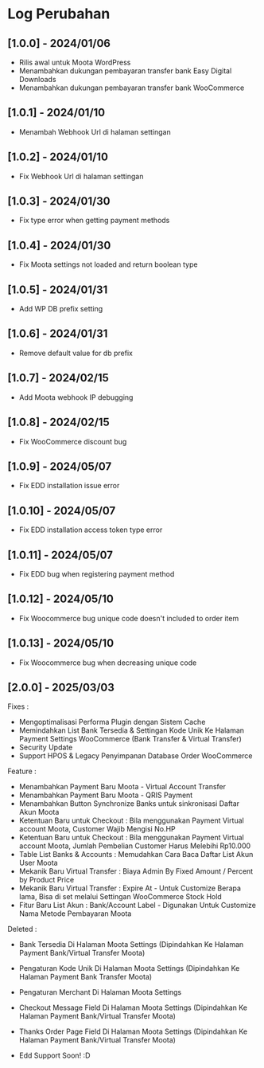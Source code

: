 # Log Perubahan

## [1.0.0] - 2024/01/06
- Rilis awal untuk Moota WordPress
- Menambahkan dukungan pembayaran transfer bank Easy Digital Downloads
- Menambahkan dukungan pembayaran transfer bank WooCommerce

## [1.0.1] - 2024/01/10
- Menambah Webhook Url di halaman settingan

## [1.0.2] - 2024/01/10
- Fix Webhook Url di halaman settingan

## [1.0.3] - 2024/01/30
- Fix type error when getting payment methods

## [1.0.4] - 2024/01/30
- Fix Moota settings not loaded and return boolean type

## [1.0.5] - 2024/01/31
- Add WP DB prefix setting

## [1.0.6] - 2024/01/31
- Remove default value for db prefix

## [1.0.7] - 2024/02/15
- Add Moota webhook IP debugging

## [1.0.8] - 2024/02/15
- Fix WooCommerce discount bug

## [1.0.9] - 2024/05/07
- Fix EDD installation issue error

## [1.0.10] - 2024/05/07
- Fix EDD installation access token type error

## [1.0.11] - 2024/05/07
- Fix EDD bug when registering payment method

## [1.0.12] - 2024/05/10
- Fix Woocommerce bug unique code doesn't included to order item

## [1.0.13] - 2024/05/10
- Fix Woocommerce bug when decreasing unique code

## [2.0.0] - 2025/03/03
Fixes   :
- Mengoptimalisasi Performa Plugin dengan Sistem Cache
- Memindahkan List Bank Tersedia & Settingan Kode Unik Ke Halaman Payment Settings WooCommerce (Bank Transfer & Virtual Transfer)
- Security Update
- Support HPOS & Legacy Penyimpanan Database Order WooCommerce

Feature :
- Menambahkan Payment Baru Moota - Virtual Account Transfer
- Menambahkan Payment Baru Moota - QRIS Payment
- Menambahkan Button Synchronize Banks untuk sinkronisasi Daftar Akun Moota
- Ketentuan Baru untuk Checkout : Bila menggunakan Payment Virtual account Moota, Customer Wajib Mengisi No.HP
- Ketentuan Baru untuk Checkout : Bila menggunakan Payment Virtual account Moota, Jumlah Pembelian Customer Harus Melebihi Rp10.000
- Table List Banks & Accounts   : Memudahkan Cara Baca Daftar List Akun User Moota
- Mekanik Baru Virtual Transfer : Biaya Admin By Fixed Amount / Percent by Product Price
- Mekanik Baru Virtual Transfer : Expire At          - Untuk Customize Berapa lama, Bisa di set melalui Settingan WooCommerce Stock Hold
- Fitur Baru List Akun          : Bank/Account Label - Digunakan Untuk Customize Nama Metode Pembayaran Moota

Deleted :
- Bank Tersedia Di Halaman Moota Settings (Dipindahkan Ke Halaman Payment Bank/Virtual Transfer Moota)
- Pengaturan Kode Unik Di Halaman Moota Settings (Dipindahkan Ke Halaman Payment Bank Transfer Moota)
- Pengaturan Merchant Di Halaman Moota Settings
- Checkout Message Field Di Halaman Moota Settings (Dipindahkan Ke Halaman Payment Bank/Virtual Transfer Moota)
- Thanks Order Page Field Di Halaman Moota Settings (Dipindahkan Ke Halaman Payment Bank/Virtual Transfer Moota)

- Edd Support Soon! :D
